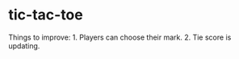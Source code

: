 # tic-tac-toe
Things to improve: 
    1. Players can choose their mark.
    2. Tie score is updating.